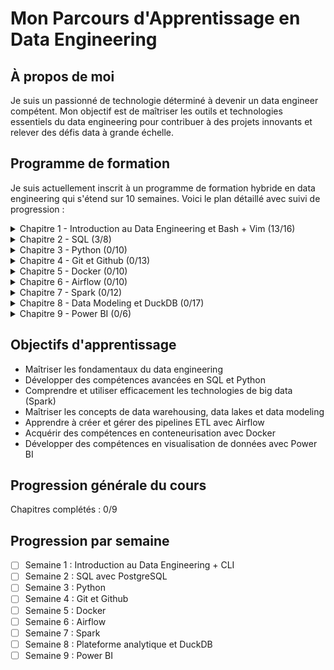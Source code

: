 # Mon Parcours d'Apprentissage en Data Engineering

## À propos de moi
Je suis un passionné de technologie déterminé à devenir un data engineer compétent. Mon objectif est de maîtriser les outils et technologies essentiels du data engineering pour contribuer à des projets innovants et relever des défis data à grande échelle.

## Programme de formation
Je suis actuellement inscrit à un programme de formation hybride en data engineering qui s'étend sur 10 semaines. Voici le plan détaillé avec suivi de progression :

<details>
<summary>Chapitre 1 - Introduction au Data Engineering et Bash + Vim (13/16)</summary>

- [x] Introduction au Data Engineering : Aperçu général et historique
- [x] Concepts clés : Différences entre Data Engineer, Data Scientist, Data Analyst, etc.
- [x] Parcours professionnel en Data Engineering
- [x] Collaboration entre les différents rôles data
- [x] Comparaison : Data Engineering vs Data Science
- [ ] Outils et utilisation des données en entreprise
- [ ] Évaluation de la maturité d'un projet Data
- [x] Rôle de l'IA, des LLM et du Data Engineering
- [x] Introduction à la modélisation des données
- [x] Systèmes distribués : fonctionnement et avantages
- [x] Scale Up vs Scale Out : stratégies de mise à l'échelle
- [x] Design Pattern d'une plateforme de données
- [x] Types de Data Pipelines : Batch et Streaming
- [ ] Gestion de la qualité des données
- [x] Commandes Bash essentielles pour Windows/Mac
- [x] Introduction à l'utilisation de Vim
</details>

<details>
<summary>Chapitre 2 - SQL (3/8)</summary>

- [x] Installation et configuration de PostgreSQL et pgAdmin
- [x] Concepts de base des SGBDR et types de données
- [x] Requêtes SQL : SELECT, CREATE, ALTER TABLE, INSERT, UPDATE, DELETE, DROP
- [x] Utilisation de NULL et requêtes conditionnelles (CASE)
- [ ] Jointures : JOIN, sous-requêtes, CTE, et opérations ensemblistes
- [ ] Travailler avec les dates et heures
- [ ] Fonctions de fenêtrage avancées
- [ ] Fonctions SQL : CAST, CONCAT, SUBSTRING, COALESCE, etc.
</details>

<details>
<summary>Chapitre 3 - Python (0/10)</summary>

- [ ] Introduction à Python et ses usages
- [ ] Installation de Python et configuration de l'environnement de développement
- [ ] Syntaxe de base et variables
- [ ] Types de données en Python
- [ ] Manipulation des données : conversion, chaînes, listes, tuples, sets, dictionnaires
- [ ] Opérateurs et mathématiques
- [ ] Contrôle de flux : conditions, boucles, compréhensions
- [ ] Fonctions : création, utilisation, lambda, décorateurs, gestion des erreurs
- [ ] Modules et objets
- [ ] Fonctions utiles et librairies : datetime, CSV, JSON, psycopg2
</details>

<details>
<summary>Chapitre 4 - Git et Github (0/13)</summary>

- [ ] Introduction à Git et GitFlow
- [ ] Installation et première utilisation de Git
- [ ] Fonctionnement interne de Git
- [ ] Gestion des fichiers : suppression, renommage, ignore
- [ ] Différence et historique des modifications
- [ ] Branches : création et gestion
- [ ] Merge : fusion de branches et gestion des conflits
- [ ] Utilisation de git stash
- [ ] Comparaison : GitHub vs GitLab vs AzureDevOps
- [ ] Processus pour pousser du code sur GitHub
- [ ] Pull Requests et organisation du code sur GitHub
- [ ] GitHub Flow : méthodologie de développement
- [ ] Synchronisation entre GitHub et le dépôt local
</details>

<details>
<summary>Chapitre 5 - Docker (0/10)</summary>

- [ ] Introduction à Docker et ses avantages pour le Data Engineering
- [ ] Installation de Docker
- [ ] Concepts de base de Docker
- [ ] Exécution du premier conteneur
- [ ] Fonctionnement interne de Docker
- [ ] Comparaison : Conteneur vs Machine Virtuelle
- [ ] Création de conteneurs avec Dockerfile
- [ ] Utilisation de Docker Compose pour la gestion multi-conteneurs
- [ ] Outils populaires de Data Engineering avec Docker
- [ ] Bonnes pratiques d'utilisation de Docker
</details>

<details>
<summary>Chapitre 6 - Airflow (0/10)</summary>

- [ ] Introduction à Apache Airflow et ses concepts de base
- [ ] Histoire et évolution d'Airflow
- [ ] Installation d'Airflow avec Docker
- [ ] Création et gestion des DAGs
- [ ] Exploration de l'interface utilisateur Airflow
- [ ] Architecture d'Airflow et ses composants principaux
- [ ] Configuration avancée avec airflow.cfg
- [ ] Création de processus ETL/ELT avec Airflow
- [ ] Concepts avancés et utilisation de la Taskflow API
- [ ] Meilleures pratiques pour l'utilisation d'Airflow
</details>

<details>
<summary>Chapitre 7 - Spark (0/12)</summary>

- [ ] Introduction à Apache Spark
- [ ] Histoire et évolution de Spark
- [ ] Importance de Spark pour les Data Engineers
- [ ] Composants principaux de Spark
- [ ] Installation de Spark avec Docker et Jupyter
- [ ] RDDs et DataFrames : concepts et opérations
- [ ] Utilisation de Spark SQL
- [ ] Gestion des différents types de fichiers avec Spark
- [ ] Développement et exécution d'applications Spark
- [ ] Fonctionnement interne de Spark
- [ ] Utilisation de Spark UI
- [ ] Meilleures pratiques pour l'optimisation de Spark
</details>

<details>
<summary>Chapitre 8 - Data Modeling et DuckDB (0/17)</summary>

- [ ] Introduction au Data Modeling
- [ ] Comparaison OLTP vs OLAP
- [ ] Exploration des systèmes OLTP
- [ ] Modèles de modélisation dimensionnelle pour OLAP
- [ ] Conception d'un Datalake
- [ ] Approches Kimball vs Inmon pour l'OLAP
- [ ] 5 étapes pour concevoir un Datawarehouse
- [ ] Introduction à DuckDB
- [ ] Installation et utilisation de DuckDB
- [ ] Création de tables de dimensions et de faits avec DuckDB
- [ ] Mise en place d'un star schema et analyses
- [ ] Techniques d'analyse avancée avec DuckDB
- [ ] Gestion des Slow Changing Dimensions (SCD)
- [ ] Normalisation et dénormalisation en OLAP
- [ ] Data Modeling dans le contexte du Big Data
- [ ] Concept de OneBigTable
- [ ] 14 meilleures pratiques en Data Modeling
</details>

<details>
<summary>Chapitre 9 - Power BI (0/6)</summary>

- [ ] Introduction à Power BI : fonctionnalités et avantages
- [ ] Installation de Power BI sur Windows
- [ ] Installation de Power BI sur Mac via Cloud Azure
- [ ] Connexion aux sources de données
- [ ] Création et exploration de dashboards
- [ ] Techniques d'exploration et d'analyse des données dans Power BI
</details>

## Objectifs d'apprentissage
- Maîtriser les fondamentaux du data engineering
- Développer des compétences avancées en SQL et Python
- Comprendre et utiliser efficacement les technologies de big data (Spark)
- Maîtriser les concepts de data warehousing, data lakes et data modeling
- Apprendre à créer et gérer des pipelines ETL avec Airflow
- Acquérir des compétences en conteneurisation avec Docker
- Développer des compétences en visualisation de données avec Power BI

## Progression générale du cours
Chapitres complétés : 0/9

## Progression par semaine
- [ ] Semaine 1 : Introduction au Data Engineering + CLI
- [ ] Semaine 2 : SQL avec PostgreSQL
- [ ] Semaine 3 : Python
- [ ] Semaine 4 : Git et Github
- [ ] Semaine 5 : Docker
- [ ] Semaine 6 : Airflow
- [ ] Semaine 7 : Spark
- [ ] Semaine 8 : Plateforme analytique et DuckDB
- [ ] Semaine 9 : Power BI